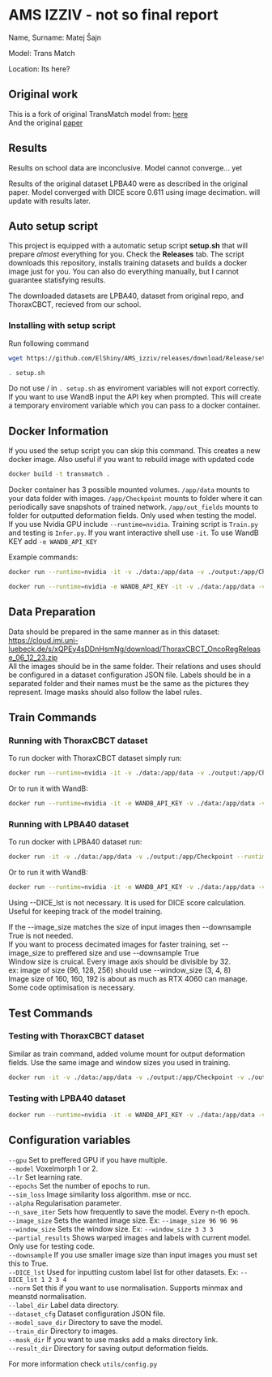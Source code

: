 # AMS IZZIV - not so final report
Name, Surname: Matej Šajn

Model: Trans Match

Location: Its here?

## Original work
This is a fork of original TransMatch model from:
[here](https://github.com/tzayuan/TransMatch_TMI)<br/>
And the original [paper](https://ieeexplore.ieee.org/abstract/document/10158729/)

## Results
Results on school data are inconclusive. Model cannot converge... yet

Results of the original dataset LPBA40 were as described in the original paper. 
Model converged with DICE score 0.611 using image decimation. will update with results later.

## Auto setup script
This project is equipped with a automatic setup script **setup.sh** that will prepare *almost* everything for you.
Check the **Releases** tab.
The script downloads this repository, installs training datasets and builds a docker image just for you.
You can also do everything manually, but I cannot guarantee statisfying results.

The downloaded datasets are LPBA40, dataset from original repo, and ThoraxCBCT, recieved from our school.

### Installing with setup script
Run following command
```bash
wget https://github.com/ElShiny/AMS_izziv/releases/download/Release/setup.sh && chmod u+x setup.sh
```
```bash
. setup.sh
```
Do not use / in `. setup.sh` as enviroment variables will not export correctly.
If you want to use WandB input the API key when prompted. This will create a temporary enviroment variable which you can pass to a docker container.

## Docker Information
If you used the setup script you can skip this command. This creates a new docker image.
Also useful if you want to rebuild image with updated code
```bash
docker build -t transmatch .
```
Docker container has 3 possible mounted volumes. `/app/data` mounts to your data folder with images. `/app/Checkpoint` mounts to folder where it can periodically save snapshots of trained network. `/app/out_fields` mounts to folder for outputted deformation fields. Only used when testing the model.<br/>
If you use Nvidia GPU include `--runtime=nvidia`. Training script is `Train.py` and testing is `Infer.py`. If you want interactive shell use `-it`. To use WandB KEY add `-e WANDB_API_KEY`<br/>

Example commands:
```bash
docker run --runtime=nvidia -it -v ./data:/app/data -v ./output:/app/Checkpoint transmatch python Train.py
```
```bash
docker run --runtime=nvidia -e WANDB_API_KEY -it -v ./data:/app/data -v ./output:/app/Checkpoint transmatch python Train.py
```

## Data Preparation
Data should be prepared in the same manner as in this dataset:<br/>
https://cloud.imi.uni-luebeck.de/s/xQPEy4sDDnHsmNg/download/ThoraxCBCT_OncoRegRelease_06_12_23.zip <br/>
All the images should be in the same folder. Their relations and uses should be configured in a dataset configuration JSON file. Labels should be in a separated folder and their names must be the same as the pictures they represent. Image masks should also follow the label rules.

## Train Commands
### Running with ThoraxCBCT dataset
To run docker with ThoraxCBCT dataset simply run:
```bash
docker run --runtime=nvidia -it -v ./data:/app/data -v ./output:/app/Checkpoint transmatch python Train.py --image_size 160 160 160 --window_size 5 5 5 --downsample True
```
Or to run it with WandB:
```bash
docker run --runtime=nvidia -it -e WANDB_API_KEY -v ./data:/app/data -v ./output:/app/Checkpoint transmatch python Train.py --image_size 160 160 160 --window_size 5 5 5 --downsample True 
```

### Running with LPBA40 dataset
To run docker with LPBA40 dataset run:
```bash
docker run -it -v ./data:/app/data -v ./output:/app/Checkpoint --runtime=nvidia transmatch python Train.py --image_size 96 96 96 --window_size 3 3 3 --downsample True --dataset_cfg /app/data/LPBA40/dataset.json --train_dir /app/data/LPBA40/train --label_dir /app/data/LPBA40/label --DICE_lst 21  22  23  24  25  26  27  28  29  30  31  32  33  34  41  42  43  44  45  46  47  48  49  50  61 62 63  64  65  66  67  68  81  82  83  84  85  86  87  88  89  90  91  92  101  102  121  122  161  162 163  164  165  166
```
Or to run it with WandB:
```bash
docker run --runtime=nvidia -it -e WANDB_API_KEY -v ./data:/app/data -v ./output:/app/Checkpoint  transmatch python Train.py --image_size 96 96 96 --window_size 3 3 3 --downsample True --dataset_cfg /app/data/LPBA40/dataset.json --train_dir /app/data/LPBA40/train --label_dir /app/data/LPBA40/label --DICE_lst 21  22  23  24  25  26  27  28  29  30  31  32  33  34  41  42  43  44  45  46  47  48  49  50  61 62 63  64  65  66  67  68  81  82  83  84  85  86  87  88  89  90  91  92  101  102  121  122  161  162 163  164  165  166
```

Using --DICE_lst is not necessary. It is used for DICE score calculation. Useful for keeping track of the model training.<br/>

If the --image_size matches the size of input images then --downsample True is not needed.<br/>
If you want to process decimated images for faster training, set --image_size to preffered size and use --downsample True<br/>
Window size is cruical. Every image axis should be divisible by 32.<br/>
ex: image of size (96, 128, 256) should use --window_size (3, 4, 8)<br/>
Image size of 160, 160, 192 is about as much as RTX 4060 can manage. Some code optimisation is necessary.

## Test Commands
### Testing with ThoraxCBCT dataset
Similar as train command, added volume mount for output deformation fields. Use the same image and window sizes you used in training.
```bash
docker run -it -v ./data:/app/data -v ./output:/app/Checkpoint -v ./out_fields:/app/out_fields  --runtime=nvidia transmatch python Infer.py --image_size 96 96 96 --window_size 3 3 3 --downsample True --model_save_dir /app/Checkpoint/dsc0.5975epoch011.pth.tar
```

### Testing with LPBA40 dataset
```bash
docker run --runtime=nvidia -it -e WANDB_API_KEY -v ./data:/app/data -v ./output:/app/Checkpoint -v ./out_fields:/app/out_fields transmatch python Infer.py --image_size 96 96 96 --window_size 3 3 3 --downsample True --dataset_cfg /app/data/LPBA40/dataset.json --train_dir /app/data/LPBA40/train --label_dir /app/data/LPBA40/label
```

## Configuration variables
`--gpu`         Set to preffered GPU if you have multiple.<br/>
`--model`       Voxelmorph 1 or 2.<br/>
`--lr`          Set learning rate.<br/>
`--epochs`      Set the number of epochs to run.<br/>
`--sim_loss`    Image similarity loss algorithm. mse or ncc.<br/>
`--alpha`       Regularisation parameter.<br/>
`--n_save_iter` Sets how frequently to save the model. Every n-th epoch.<br/>
`--image_size`  Sets the wanted image size. Ex: `--image_size 96 96 96`<br/>
`--window_size` Sets the window size.  Ex: `--window_size 3 3 3`<br/>
`--partial_results` Shows warped images and labels with current model. Only use for testing code.<br/>
`--downsample`  If you use smaller image size than input images you must set this to True.<br/>
`--DICE_lst`    Used for inputting custom label list for other datasets. Ex: `--DICE_lst 1 2 3 4`<br/>
`--norm`        Set this if you want to use normalisation. Supports minmax and meanstd normalisation.<br/>
`--label_dir`   Label data directory.<br/>
`--dataset_cfg` Dataset configuration JSON file.<br/>
`--model_save_dir`  Directory to save the model.<br/>
`--train_dir`   Directory to images.<br/>
`--mask_dir`    If you want to use masks add a maks directory link.<br/>
`--result_dir`  Directory for saving output deformation fields.<br/>

For more information check `utils/config.py`

